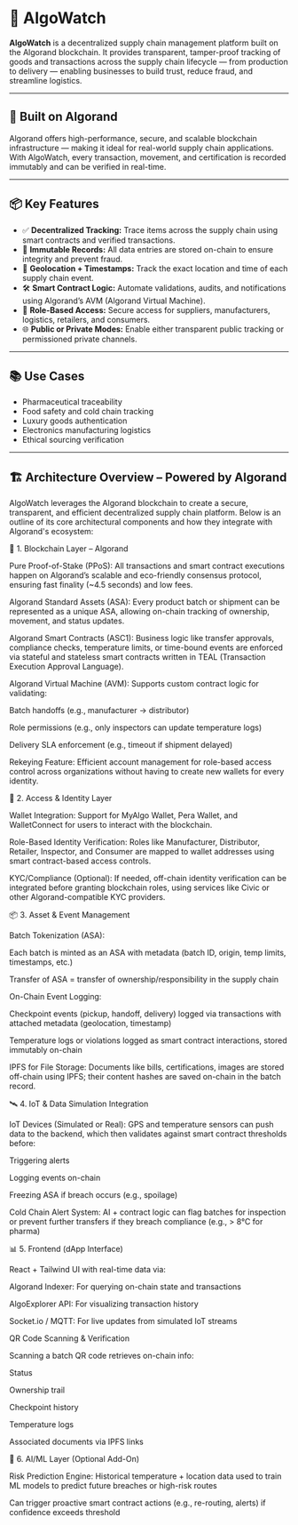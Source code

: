 # 🚀 AlgoWatch

**AlgoWatch** is a decentralized supply chain management platform built on the Algorand blockchain. It provides transparent, tamper-proof tracking of goods and transactions across the supply chain lifecycle — from production to delivery — enabling businesses to build trust, reduce fraud, and streamline logistics.

---

## 🔗 Built on Algorand

Algorand offers high-performance, secure, and scalable blockchain infrastructure — making it ideal for real-world supply chain applications. With AlgoWatch, every transaction, movement, and certification is recorded immutably and can be verified in real-time.

---

## 📦 Key Features

- ✅ **Decentralized Tracking:** Trace items across the supply chain using smart contracts and verified transactions.
- 📄 **Immutable Records:** All data entries are stored on-chain to ensure integrity and prevent fraud.
- 📍 **Geolocation + Timestamps:** Track the exact location and time of each supply chain event.
- 🛠️ **Smart Contract Logic:** Automate validations, audits, and notifications using Algorand’s AVM (Algorand Virtual Machine).
- 🔐 **Role-Based Access:** Secure access for suppliers, manufacturers, logistics, retailers, and consumers.
- 🌐 **Public or Private Modes:** Enable either transparent public tracking or permissioned private channels.

---

## 📚 Use Cases

- Pharmaceutical traceability
- Food safety and cold chain tracking
- Luxury goods authentication
- Electronics manufacturing logistics
- Ethical sourcing verification

---

## 🏗️ Architecture Overview – Powered by Algorand

AlgoWatch leverages the Algorand blockchain to create a secure, transparent, and efficient decentralized supply chain platform. Below is an outline of its core architectural components and how they integrate with Algorand's ecosystem:

🧱 1. Blockchain Layer – Algorand

Pure Proof-of-Stake (PPoS):
All transactions and smart contract executions happen on Algorand’s scalable and eco-friendly consensus protocol, ensuring fast finality (~4.5 seconds) and low fees.

Algorand Standard Assets (ASA):
Every product batch or shipment can be represented as a unique ASA, allowing on-chain tracking of ownership, movement, and status updates.

Algorand Smart Contracts (ASC1):
Business logic like transfer approvals, compliance checks, temperature limits, or time-bound events are enforced via stateful and stateless smart contracts written in TEAL (Transaction Execution Approval Language).

Algorand Virtual Machine (AVM):
Supports custom contract logic for validating:

Batch handoffs (e.g., manufacturer → distributor)

Role permissions (e.g., only inspectors can update temperature logs)

Delivery SLA enforcement (e.g., timeout if shipment delayed)

Rekeying Feature:
Efficient account management for role-based access control across organizations without having to create new wallets for every identity.

🔐 2. Access & Identity Layer

Wallet Integration:
Support for MyAlgo Wallet, Pera Wallet, and WalletConnect for users to interact with the blockchain.

Role-Based Identity Verification:
Roles like Manufacturer, Distributor, Retailer, Inspector, and Consumer are mapped to wallet addresses using smart contract-based access controls.

KYC/Compliance (Optional):
If needed, off-chain identity verification can be integrated before granting blockchain roles, using services like Civic or other Algorand-compatible KYC providers.

📦 3. Asset & Event Management

Batch Tokenization (ASA):

Each batch is minted as an ASA with metadata (batch ID, origin, temp limits, timestamps, etc.)

Transfer of ASA = transfer of ownership/responsibility in the supply chain

On-Chain Event Logging:

Checkpoint events (pickup, handoff, delivery) logged via transactions with attached metadata (geolocation, timestamp)

Temperature logs or violations logged as smart contract interactions, stored immutably on-chain

IPFS for File Storage:
Documents like bills, certifications, images are stored off-chain using IPFS; their content hashes are saved on-chain in the batch record.

🛰️ 4. IoT & Data Simulation Integration

IoT Devices (Simulated or Real):
GPS and temperature sensors can push data to the backend, which then validates against smart contract thresholds before:

Triggering alerts

Logging events on-chain

Freezing ASA if breach occurs (e.g., spoilage)

Cold Chain Alert System:
AI + contract logic can flag batches for inspection or prevent further transfers if they breach compliance (e.g., > 8°C for pharma)

📊 5. Frontend (dApp Interface)

React + Tailwind UI with real-time data via:

Algorand Indexer: For querying on-chain state and transactions

AlgoExplorer API: For visualizing transaction history

Socket.io / MQTT: For live updates from simulated IoT streams

QR Code Scanning & Verification

Scanning a batch QR code retrieves on-chain info:

Status

Ownership trail

Checkpoint history

Temperature logs

Associated documents via IPFS links

🧠 6. AI/ML Layer (Optional Add-On)

Risk Prediction Engine:
Historical temperature + location data used to train ML models to predict future breaches or high-risk routes

Can trigger proactive smart contract actions (e.g., re-routing, alerts) if confidence exceeds threshold

